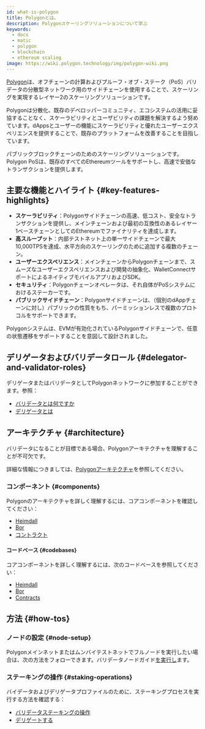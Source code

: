 ```yaml
---
id: what-is-polygon
title: Polygonとは。
description: Polygonスケーリングソリューションについて学ぶ
keywords:
  - docs
  - matic
  - polygon
  - blockchain
  - ethereum scaling
image: https://wiki.polygon.technology/img/polygon-wiki.png
---
```


[Polygon](https://polygon.technology/)は、オフチェーンの計算およびプルーフ・オブ・ステーク（PoS）バリデータの分散型ネットワーク用のサイドチェーンを使用することで、スケーリングを実現するレイヤー2のスケーリングソリューションです。

Polygonは分散化、既存のデベロッパーコミュニティ、エコシステムの活用に妥協することなく、スケーラビリティとユーザビリティの課題を解決するよう努めています。dAppsとユーザーの機能にスケーラビリティと優れたユーザーエクスペリエンスを提供することで、既存のプラットフォームを改善することを目指しています。

パブリックブロックチェーンのためのスケーリングソリューションです。Polygon PoSは、既存のすべてのEthereumツールをサポートし、高速で安価なトランザクションを提供します。

## 主要な機能とハイライト {#key-features-highlights}

- **スケーラビリティ**：Polygonサイドチェーンの高速、低コスト、安全なトランザクションを提供し、メインチェーンおよび最初の互換性のあるレイヤー1ベースチェーンとしてのEthereumでファイナリティを達成します。
- **高スループット**：内部テストネット上の単一サイドチェーンで最大10,000TPSを達成、水平方向のスケーリングのために追加する複数のチェーン。
- **ユーザーエクスペリエンス**：メインチェーンからPolygonチェーンまで、スムーズなユーザーエクスペリエンスおよび開発の抽象化、WalletConnectサポートによるネイティブモバイルアプリおよびSDK。
- **セキュリティ**：Polygonチェーンオペレータは、それ自体がPoSシステムにおけるステーカーです。
- **パブリックサイドチェーン**：Polygonサイドチェーンは、（個別のdAppチェーンに対し）パブリックの性質をもち、パーミッションレスで複数のプロトコルをサポートできます。

Polygonシステムは、EVMが有効化されているPolygonサイドチェーンで、任意の状態遷移をサポートすることを意図して設計されました。

## デリゲータおよびバリデータロール {#delegator-and-validator-roles}

デリゲータまたはバリデータとしてPolygonネットワークに参加することができます。参照：

* [バリデータとは何ですか](/docs/maintain/polygon-basics/who-is-validator)
* [デリゲータとは ](/docs/maintain/polygon-basics/who-is-delegator)

## アーキテクチャ {#architecture}

バリデータになることが目標である場合、Polygonアーキテクチャを理解することが不可欠です。

詳細な情報につきましては、[Polygonアーキテクチャ](/docs/maintain/validator/architecture)を参照してください。

### コンポーネント {#components}

Polygonのアーキテクチャを詳しく理解するには、コアコンポーネントを確認してください：

* [Heimdall](/docs/pos/heimdall/overview)
* [Bor](/docs/pos/bor/overview)
* [コントラクト](/docs/pos/contracts/stakingmanager)

#### コードベース {#codebases}

コアコンポーネントを詳しく理解するには、次のコードベースを参照してください：

* [Heimdall](https://github.com/maticnetwork/heimdall)
* [Bor](https://github.com/maticnetwork/bor)
* [Contracts](https://github.com/maticnetwork/contracts)

## 方法 {#how-tos}

### ノードの設定 {#node-setup}

Polygonメインネットまたはムンバイテストネットでフルノードを実行したい場合は、次の方法をフォローできます。バリデータノードガイド[を実行し](/maintain/validate/run-validator.md)ます。

### ステーキングの操作 {#staking-operations}

バイデータおよびデリゲータプロファイルのために、ステーキングプロセスを実行する方法を確認する：

* [バリデータステーキングの操作](docs/maintain/validate/validator-staking-operations)
* [デリゲートする](/docs/maintain/delegate/delegate)
